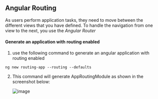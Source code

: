 ## Angular Routing

 As users perform application tasks, they need to move between the different views that you have defined.
 To handle the navigation from one view to the next, you use the *Angular Router*


#### Generate an application with routing enabled
1. use the following command to generate an angular application with routing enabled
  ```
  ng new routing-app --routing --defaults
  ```
2. This command will generate AppRoutingModule as shown in the screenshot below:
   
     ![image](https://github.com/shaimaa-hshalaby/Angular_Guide/assets/3264417/0b03f1bd-da5b-4c70-9b83-362288c33e46)
